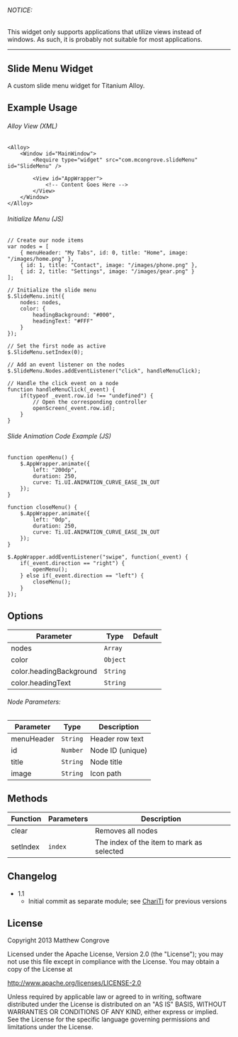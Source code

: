 ###### NOTICE:
This widget only supports applications that utilize views instead of windows. As such, it is probably not suitable for most applications.

---

Slide Menu Widget
-------------------
A custom slide menu widget for Titanium Alloy.

Example Usage
-------------

###### Alloy View (XML)

	<Alloy>
		<Window id="MainWindow">
			<Require type="widget" src="com.mcongrove.slideMenu" id="SlideMenu" />
			
			<View id="AppWrapper">
				<!-- Content Goes Here -->
			</View>
		</Window>
	</Alloy>

###### Initialize Menu (JS)

	// Create our node items
	var nodes = [
		{ menuHeader: "My Tabs", id: 0, title: "Home", image: "/images/home.png" },
		{ id: 1, title: "Contact", image: "/images/phone.png" },
		{ id: 2, title: "Settings", image: "/images/gear.png" }
	];
	
	// Initialize the slide menu
	$.SlideMenu.init({
		nodes: nodes,
		color: {
			headingBackground: "#000",
			headingText: "#FFF"
		}
	});
	
	// Set the first node as active
	$.SlideMenu.setIndex(0);
	
	// Add an event listener on the nodes
	$.SlideMenu.Nodes.addEventListener("click", handleMenuClick);
	
	// Handle the click event on a node
	function handleMenuClick(_event) {
		if(typeof _event.row.id !== "undefined") {
			// Open the corresponding controller
			openScreen(_event.row.id);
		}
	}

###### Slide Animation Code Example (JS)

	function openMenu() {
		$.AppWrapper.animate({
			left: "200dp",
			duration: 250,
			curve: Ti.UI.ANIMATION_CURVE_EASE_IN_OUT
		});
	}
	
	function closeMenu() {
		$.AppWrapper.animate({
			left: "0dp",
			duration: 250,
			curve: Ti.UI.ANIMATION_CURVE_EASE_IN_OUT
		});
	}
	
	$.AppWrapper.addEventListener("swipe", function(_event) {
		if(_event.direction == "right") {
			openMenu();
		} else if(_event.direction == "left") {
			closeMenu();
		}
	});

Options
-------
Parameter               | Type     | Default |
------------------------|----------|---------|
nodes                   | `Array`  |         |
color                   | `Object` |         | 
color.headingBackground | `String` |         |
color.headingText       | `String` |         |

###### Node Parameters:

Parameter  | Type     | Description      |
-----------|----------|------------------|
menuHeader | `String` | Header row text  |
id         | `Number` | Node ID (unique) |
title      | `String` | Node title       |
image      | `String` | Icon path        |


Methods
-------
Function | Parameters | Description                               |
---------|------------|-------------------------------------------|
clear    |            | Removes all nodes                         |
setIndex | `index`    | The index of the item to mark as selected |

Changelog
---------
* 1.1
	* Initial commit as separate module; see [ChariTi](https://github.com/mcongrove/ChariTi/tree/master/app/widgets) for previous versions

License
-------

Copyright 2013 Matthew Congrove

Licensed under the Apache License, Version 2.0 (the "License");
you may not use this file except in compliance with the License.
You may obtain a copy of the License at

   http://www.apache.org/licenses/LICENSE-2.0

Unless required by applicable law or agreed to in writing, software
distributed under the License is distributed on an "AS IS" BASIS,
WITHOUT WARRANTIES OR CONDITIONS OF ANY KIND, either express or implied.
See the License for the specific language governing permissions and
limitations under the License.